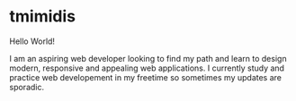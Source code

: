 # tmimidis
Hello World!

I am an aspiring web developer looking to find my path and learn to design modern, responsive and appealing web applications. I currently study and practice web developement in my freetime so sometimes my updates are sporadic. 
